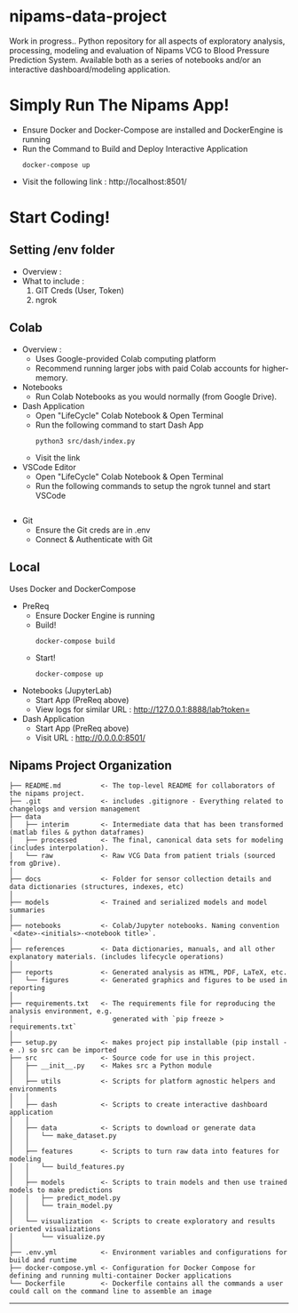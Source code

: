 nipams-data-project
==============================

Work in progress.. Python repository for all aspects of exploratory analysis, processing, modeling and evaluation of Nipams VCG to Blood Pressure Prediction System. Available both as a series of notebooks and/or an interactive dashboard/modeling application.

# Simply Run The Nipams App!
- Ensure Docker and Docker-Compose are installed and DockerEngine is running
- Run the Command to Build and Deploy Interactive Application
    ```
    docker-compose up
    ```
- Visit the following link : http://localhost:8501/

# Start Coding!
## Setting /env folder
- Overview : 
- What to include : 
    1. GIT Creds (User, Token)
    2. ngrok

## Colab
- Overview :
    - Uses Google-provided Colab computing platform
    - Recommend running larger jobs with paid Colab accounts for higher-memory.
- Notebooks
    - Run Colab Notebooks as you would normally (from Google Drive).
- Dash Application
    - Open "LifeCycle" Colab Notebook & Open Terminal
    - Run the following command to start Dash App
        ```
        python3 src/dash/index.py
        ```
    - Visit the link
- VSCode Editor
    - Open "LifeCycle" Colab Notebook & Open Terminal
    - Run the following commands to setup the ngrok tunnel and start VSCode
    ```
    
    ```
- Git
    - Ensure the Git creds are in .env
    - Connect & Authenticate with Git

## Local
Uses Docker and DockerCompose
- PreReq
    - Ensure Docker Engine is running
    - Build!
        ```
        docker-compose build 
        ```
    - Start!
        ```
        docker-compose up 
        ```
- Notebooks (JupyterLab)
    - Start App (PreReq above)
    - View logs for similar URL : http://127.0.0.1:8888/lab?token=
- Dash Application
    - Start App (PreReq above)
    - Visit URL : http://0.0.0.0:8501/


Nipams Project Organization
------------

    ├── README.md          <- The top-level README for collaborators of the nipams project.
    ├── .git               <- includes .gitignore - Everything related to changelogs and version management
    ├── data
    │   ├── interim        <- Intermediate data that has been transformed (matlab files & python dataframes)
    │   ├── processed      <- The final, canonical data sets for modeling (includes interpolation).
    │   └── raw            <- Raw VCG Data from patient trials (sourced from gDrive).
    │
    ├── docs               <- Folder for sensor collection details and data dictionaries (structures, indexes, etc)
    │
    ├── models             <- Trained and serialized models and model summaries
    │
    ├── notebooks          <- Colab/Jupyter notebooks. Naming convention `<date>-<initials>-<notebook title>`.
    │
    ├── references         <- Data dictionaries, manuals, and all other explanatory materials. (includes lifecycle operations)
    │
    ├── reports            <- Generated analysis as HTML, PDF, LaTeX, etc.
    │   └── figures        <- Generated graphics and figures to be used in reporting
    │
    ├── requirements.txt   <- The requirements file for reproducing the analysis environment, e.g.
    │                         generated with `pip freeze > requirements.txt`
    │
    ├── setup.py           <- makes project pip installable (pip install -e .) so src can be imported
    ├── src                <- Source code for use in this project.
    │   ├── __init__.py    <- Makes src a Python module
    │   │
    │   ├── utils          <- Scripts for platform agnostic helpers and environments
    │   │
    │   ├── dash           <- Scripts to create interactive dashboard application
    │   │
    │   ├── data           <- Scripts to download or generate data
    │   │   └── make_dataset.py
    │   │
    │   ├── features       <- Scripts to turn raw data into features for modeling
    │   │   └── build_features.py
    │   │
    │   ├── models         <- Scripts to train models and then use trained models to make predictions
    │   │   ├── predict_model.py
    │   │   └── train_model.py
    │   │
    │   └── visualization  <- Scripts to create exploratory and results oriented visualizations
    │       └── visualize.py
    │
    ├── .env.yml           <- Environment variables and configurations for build and runtime
    ├── docker-compose.yml <- Configuration for Docker Compose for defining and running multi-container Docker applications
    └── Dockerfile         <- Dockerfile contains all the commands a user could call on the command line to assemble an image



--------

